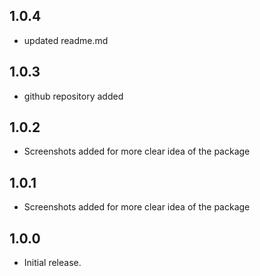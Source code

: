 ## 1.0.4

- updated readme.md

## 1.0.3

- github repository added

## 1.0.2

- Screenshots added for more clear idea of the package

## 1.0.1

- Screenshots added for more clear idea of the package

## 1.0.0

- Initial release.
